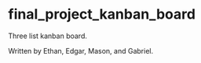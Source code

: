 # final_project_kanban_board

Three list kanban board.

Written by Ethan, Edgar, Mason, and Gabriel.